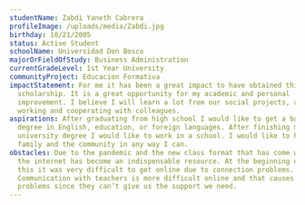 ```yaml
---
studentName: Zabdi Yaneth Cabrera
profileImage: /uploads/media/Zabdi.jpg
birthday: 10/21/2005
status: Active Student
schoolName: Universidad Don Bosco
majorOrFieldOfStudy: Business Administration
currentGradeLevel: 1st Year University
communityProject: Educacion Formativa
impactStatement: For me it has been a great impact to have obtained this
  scholarship. It is a great opportunity for my academic and personal
  improvement. I believe I will learn a lot from our social projects, and from
  working and cooperating with colleagues.
aspirations: After graduating from high school I would like to get a bachelor's
  degree in English, education, or foreign languages. After finishing my
  university degree I would like to work in a school. I would like to help my
  family and the community in any way I can.
obstacles: Due to the pandemic and the new class format that has come with it,
  the internet has become an indispensable resource. At the beginning of all
  this it was very difficult to get online due to connection problems.
  Communication with teachers is more difficult online and that causes a lot of
  problems since they can’t give us the support we need.
---
```

